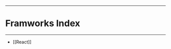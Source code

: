--------------------------------------------------------------------------------
# Framworks Index
--------------------------------------------------------------------------------
  * [[React]]
